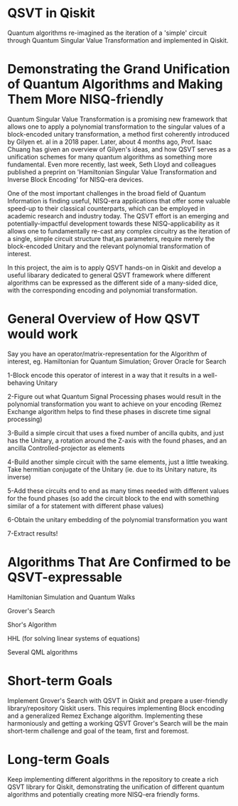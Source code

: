 # QSVT in Qiskit
Quantum algorithms re-imagined as the iteration of a 'simple' circuit through Quantum Singular Value Transformation and implemented in Qiskit.

# Demonstrating the Grand Unification of Quantum Algorithms and Making Them More NISQ-friendly
Quantum Singular Value Transformation is a promising new framework that allows one to apply a polynomial transformation to the singular values of a block-encoded unitary transformation, a method first coherently introduced by Gilyen et. al in a 2018 paper. Later, about 4 months ago, Prof. Isaac Chuang has given an overview of Gilyen's ideas, and how QSVT serves as a unification schemes for many quantum algorithms as something more fundamental. Even more recently, last week, Seth Lloyd and colleagues published a preprint on 'Hamiltonian Singular Value Transformation and Inverse Block Encoding' for NISQ-era devices.

One of the most important challenges in the broad field of Quantum Information is finding useful, NISQ-era applications that offer some valuable speed-up to their classical counterparts, which can be employed in academic research and industry today. The QSVT effort is an emerging and potentially-impactful development towards these NISQ-applicability as it allows one to fundamentally re-cast any complex circuitry as the iteration of a single, simple circuit structure that,as parameters, require merely the block-encoded Unitary and the relevant polynomial transformation of interest.

In this project, the aim is to apply QSVT hands-on in Qiskit and develop a useful libarary dedicated to general QSVT framework where different algorithms can be expressed as the different side of a many-sided dice, with the corresponding encoding and polynomial transformation. 

# General Overview of How QSVT would work

Say you have an operator/matrix-representation for the Algorithm of interest, eg. Hamiltonian for Quantum Simulation; Grover Oracle for Search

1-Block encode this operator of interest in a way that it results in a well-behaving Unitary

2-Figure out what Quantum Signal Processing phases would result in the polynomial transformation you want to achieve on your encoding (Remez Exchange algorithm helps to find these phases in discrete time signal processing)

3-Build a simple circuit that uses a fixed number of ancilla qubits, and just has the Unitary, a rotation around the Z-axis with the found phases, and an ancilla Controlled-projector as elements

4-Build another simple circuit with the same elements, just a little tweaking. Take hermitian conjugate of the Unitary (ie. due to its Unitary nature, its inverse)

5-Add these circuits end to end as many times needed with different values for the found phases (so add the circuit block to the end with something similar of a for statement with different phase values)

6-Obtain the unitary embedding of the polynomial transformation you want

7-Extract results!

# Algorithms That Are Confirmed to be QSVT-expressable

Hamiltonian Simulation and Quantum Walks

Grover's Search

Shor's Algorithm

HHL (for solving linear systems of equations)

Several QML algorithms

# Short-term Goals

Implement Grover's Search with QSVT in Qiskit and prepare a user-friendly library/repository Qiskit users. This requires implementing Block encoding and a generalized Remez Exchange algorithm. Implementing these harmoniously and getting a working QSVT Grover's Search will be the main short-term challenge and goal of the team, first and foremost.

# Long-term Goals

Keep implementing different algorithms in the repository to create a rich QSVT library for Qiskit, demonstrating the unification of different quantum algorithms and potentially creating more NISQ-era friendly forms.
